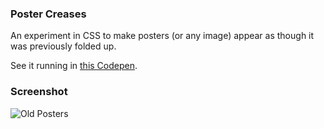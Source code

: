 ### Poster Creases

An experiment in CSS to make posters (or any image) appear as though it was previously folded up. 

See it running in [this Codepen](https://codepen.io/matthewcsimpson/pen/KKBxYGZ).

### Screenshot

<img alt="Old Posters" src="https://github.com/user-attachments/assets/f6f08abf-ccaa-43f1-ae76-51781b0891ab" />
